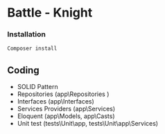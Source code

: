 

# Battle - Knight
### Installation

```bash
Composer install
```
## Coding  

- SOLID Pattern
- Repositories  (app\Repositories )
- Interfaces  (app\Interfaces)
- Services Providers  (app\Services)
- Eloquent  (app\Models, app\Casts)
- Unit test  (tests\Unit\app, tests\Unit\app\Services)
